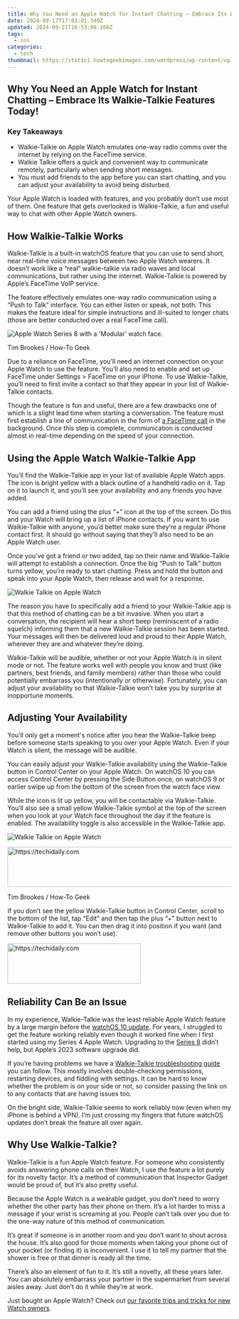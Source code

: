 ```yaml
---
title: Why You Need an Apple Watch for Instant Chatting – Embrace Its Walkie-Talkie Features Today!
date: 2024-09-17T17:03:01.340Z
updated: 2024-09-21T16:53:08.166Z
tags:
  - ios
categories:
  - tech
thumbnail: https://static1.howtogeekimages.com/wordpress/wp-content/uploads/2024/05/walkie_talkie_featured.jpg
---
```


## Why You Need an Apple Watch for Instant Chatting – Embrace Its Walkie-Talkie Features Today!

### Key Takeaways

* Walkie-Talkie on Apple Watch emulates one-way radio comms over the internet by relying on the FaceTime service.
* Walkie Talkie offers a quick and convenient way to communicate remotely, particularly when sending short messages.
* You must add friends to the app before you can start chatting, and you can adjust your availability to avoid being disturbed.

 Your Apple Watch is loaded with features, and you probably don’t use most of them. One feature that gets overlooked is Walkie-Talkie, a fun and useful way to chat with other Apple Watch owners.

##  How Walkie-Talkie Works

 Walkie-Talkie is a built-in watchOS feature that you can use to send short, near real-time voice messages between two Apple Watch wearers. It doesn’t work like a “real” walkie-talkie via radio waves and local communications, but rather using the internet. Walkie-Talkie is powered by Apple’s FaceTime VoIP service.

 The feature effectively emulates one-way radio communication using a “Push to Talk” interface. You can either listen or speak, not both. This makes the feature ideal for simple instructions and ill-suited to longer chats (those are better conducted over a real FaceTime call).

![Apple Watch Series 8 with a 'Modular' watch face.](https://static1.howtogeekimages.com/wordpress/wp-content/uploads/2024/03/apple_watch_s8_modular.jpg) 

Tim Brookes / How-To Geek

 Due to a reliance on FaceTime, you’ll need an internet connection on your Apple Watch to use the feature. You’ll also need to enable and set up FaceTime under Settings > FaceTime on your iPhone. To use Walkie-Talkie, you’ll need to first invite a contact so that they appear in your list of Walkie-Talkie contacts.

 Though the feature is fun and useful, there are a few drawbacks one of which is a slight lead time when starting a conversation. The feature must first establish a line of communication in the form of [a FaceTime call](https://tiktok-clips.techidaily.com/updated-insightful-comparison-of-triller-and-tiktoks-content-models-max-156-chars/) in the background. Once this step is complete, communication is conducted almost in real-time depending on the speed of your connection.

##  Using the Apple Watch Walkie-Talkie App

 You’ll find the Walkie-Talkie app in your list of available Apple Watch apps. The icon is bright yellow with a black outline of a handheld radio on it. Tap on it to launch it, and you’ll see your availability and any friends you have added.

 You can add a friend using the plus “+” icon at the top of the screen. Do this and your Watch will bring up a list of iPhone contacts. If you want to use Walkie-Talkie with anyone, you’d better make sure they’re a regular iPhone contact first. It should go without saying that they’ll also need to be an Apple Watch user.

 Once you’ve got a friend or two added, tap on their name and Walkie-Talkie will attempt to establish a connection. Once the big “Push to Talk” button turns yellow, you’re ready to start chatting. Press and hold the button and speak into your Apple Watch, then release and wait for a response.

![Walkie Talkie on Apple Watch](https://static1.howtogeekimages.com/wordpress/wp-content/uploads/2021/01/walkie_talkie.png) 

 The reason you have to specifically add a friend to your Walkie-Talkie app is that this method of chatting can be a bit invasive. When you start a conversation, the recipient will hear a short beep (reminiscent of a radio squelch) informing them that a new Walkie-Talkie session has been started. Your messages will then be delivered loud and proud to their Apple Watch, wherever they are and whatever they’re doing.

 Walkie-Talkie will be audible, whether or not your Apple Watch is in silent mode or not. The feature works well with people you know and trust (like partners, best friends, and family members) rather than those who could potentially embarrass you (intentionally or otherwise). Fortunately, you can adjust your availability so that Walkie-Talkie won’t take you by surprise at inopportune moments.

##  Adjusting Your Availability

 You’ll only get a moment's notice after you hear the Walkie-Talkie beep before someone starts speaking to you over your Apple Watch. Even if your Watch is silent, the message will be audible.

 You can easily adjust your Walkie-Talkie availability using the Walkie-Talkie button in Control Center on your Apple Watch. On watchOS 10 you can access Control Center by pressing the Side Button once, on watchOS 9 or earlier swipe up from the bottom of the screen from the watch face view.

 While the icon is lit up yellow, you will be contactable via Walkie-Talkie. You’ll also see a small yellow Walkie-Talkie symbol at the top of the screen when you look at your Watch face throughout the day if the feature is enabled. The availability toggle is also accessible in the Walkie-Talkie app.

![Walkie Talkie on Apple Watch](https://static1.howtogeekimages.com/wordpress/wp-content/uploads/2022/10/walkie_talkie_hero.jpg) 

<!-- affiliate ads begin -->
<a href="https://aligracehair.sjv.io/c/5597632/2135405/19272" target="_top" id="2135405">
  <img src="//a.impactradius-go.com/display-ad/19272-2135405" border="0" alt="https://techidaily.com" width="728" height="90"/>
</a>
<img height="0" width="0" src="https://aligracehair.sjv.io/i/5597632/2135405/19272" style="position:absolute;visibility:hidden;" border="0" />
<!-- affiliate ads end -->

Tim Brookes / How-To Geek

 If you don’t see the yellow Walkie-Talkie button in Control Center, scroll to the bottom of the list, tap “Edit” and then tap the plus “+” button next to Walkie-Talkie to add it. You can then drag it into position if you want (and remove other buttons you won’t use).

<!-- affiliate ads begin -->
<a href="https://laganoo.pxf.io/c/5597632/1657395/16446" target="_top" id="1657395">
  <img src="//a.impactradius-go.com/display-ad/16446-1657395" border="0" alt="https://techidaily.com" width="300" height="90"/>
</a>
<img height="0" width="0" src="https://laganoo.pxf.io/i/5597632/1657395/16446" style="position:absolute;visibility:hidden;" border="0" />
<!-- affiliate ads end -->

##  Reliability Can Be an Issue

 In my experience, Walkie-Talkie was the least reliable Apple Watch feature by a large margin before the [watchOS 10 update](https://article-tips.techidaily.com/2024-approved-ghostly-3-melee-golem-4s-challenge/). For years, I struggled to get the feature working reliably even though it worked fine when I first started using my Series 4 Apple Watch. Upgrading to the [Series 8](https://remote-screen-capture.techidaily.com/voice-recording-mastery-with-ipad-tools/) didn’t help, but Apple’s 2023 software upgrade did.

 If you’re having problems we have a [Walkie-Talkie troubleshooting guide](https://digital-screen-recording.techidaily.com/updated-in-2024-unveiling-the-top-methods-of-video-and-screenshots/) you can follow. This mostly involves double-checking permissions, restarting devices, and fiddling with settings. It can be hard to know whether the problem is on your side or not, so consider passing the link on to any contacts that are having issues too.

 On the bright side, Walkie-Talkie seems to work reliably now (even when my iPhone is behind a VPN). I’m just crossing my fingers that future watchOS updates don’t break the feature all over again.

##  Why Use Walkie-Talkie?

 Walkie-Talkie is a fun Apple Watch feature. For someone who consistently avoids answering phone calls on their Watch, I use the feature a lot purely for its novelty factor. It’s a method of communication that Inspector Gadget would be proud of, but it’s also pretty useful.

 Because the Apple Watch is a wearable gadget, you don’t need to worry whether the other party has their phone on them. It’s a lot harder to miss a message if your wrist is screaming at you. People can’t talk over you due to the one-way nature of this method of communication.

 It’s great if someone is in another room and you don’t want to shout across the house. It’s also good for those moments when taking your phone out of your pocket (or finding it) is inconvenient. I use it to tell my partner that the shower is free or that dinner is ready all the time.

 There’s also an element of fun to it. It’s still a novelty, all these years later. You can absolutely embarrass your partner in the supermarket from several aisles away. Just don’t do it while they’re at work.

 Just bought an Apple Watch? Check out [our favorite trips and tricks for new Watch owners](https://buynow-reviews.techidaily.com/ddpai-mini3-dashcam-a-surprisingly-entertaining-journey-on-the-roads/).

<ins class="adsbygoogle"
     style="display:block"
     data-ad-format="autorelaxed"
     data-ad-client="ca-pub-7571918770474297"
     data-ad-slot="1223367746"></ins>

<ins class="adsbygoogle"
     style="display:block"
     data-ad-client="ca-pub-7571918770474297"
     data-ad-slot="8358498916"
     data-ad-format="auto"
     data-full-width-responsive="true"></ins>



